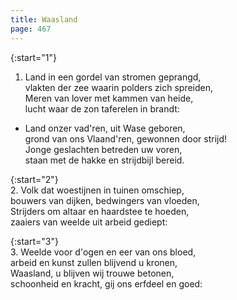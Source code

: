 ```yaml
---
title: Waasland
page: 467
---  
```



{:start="1"}  
1. Land in een gordel van stromen geprangd,  
vlakten der zee waarin polders zich spreiden,  
Meren van lover met kammen van heide,  
lucht waar de zon taferelen in brandt:  


- Land onzer vad'ren, uit Wase geboren,  
grond van ons Vlaand'ren, gewonnen door strijd!  
Jonge geslachten betreden uw voren,  
staan met de hakke en strijdbijl bereid.  


{:start="2"}  
2. Volk dat woestijnen in tuinen omschiep,  
bouwers van dijken, bedwingers van vloeden,  
Strijders om altaar en haardstee te hoeden,  
zaaiers van weelde uit arbeid gediept:  


{:start="3"}  
3. Weelde voor d'ogen en eer van ons bloed,  
arbeid en kunst zullen blijvend u kronen,  
Waasland, u blijven wij trouwe betonen,  
schoonheid en kracht, gij ons erfdeel en goed:  